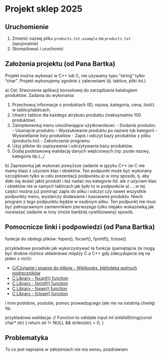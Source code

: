 # Projekt sklep 2025

## Uruchomienie

1. Zmienić nazwę pliku `products.txt.example` na `products.txt` (opcjonalnie)
2. Skompilować i uruchomić

## Założenia projektu (od Pana Bartka)

Projekt można wykonać w C++ lub C, nie używamy typu “string” tylko “char”. Projekt wykonujemy zgodnie z zaleceniami (tj. tablice, pliki itd.)

a) Cel: Stworzenie aplikacji konsolowej do zarządzania katalogiem produktów.
Zadania do wykonania:

1. Przechowuj informacje o produktach (ID, nazwa, kategoria, cena, ilość) w tablicy/tablicach.
2. Utwórz tablice dla każdego atrybutu produktu (maksymalnie 100 produktów).
3. Zaimplementuj menu umożliwiające użytkownikowi: - Dodanie produktu - Usunięcie produktu - Wyszukiwanie produktu po nazwie lub kategorii - Wyświetlanie listy produktów - Zapis i odczyt bazy produktów z pliku (products.txt) - Zakończenie programu
4. Użyj plików do zapisywania i odczytywania bazy produktów.
5. Dodaj podstawową walidację danych wejściowych (np. puste nazwy, kategorie itp.).\_/

b) Zaprezentuj jak wykonać powyższe zadanie w języku C++ (w C nie mamy klas) z użyciem klas i obiektów. Ten podpunkt może być wykonany szczątkowo tylko w celu prezentacji podpunktu a) w inny sposób, tj. aby dało się dodać jakiś produkt i też nadać mu kategorie itd. ale z użyciem klas i obiektów nie w samych tablicach jak było to w podpunkcie a) ….w tej części można już pominąć zapis do pliku i odczyt czy nawet wszystkie podpunkty menu, wystarczy dodawanie i kasowanie produktu. Niech program z tego podpunktu będzie w osobnym pliku. Ten podpunkt nie musi być pełnoprawnym zamiennikiem pierwszego tylko niejako wskazówką jak rozwiazać zadanie w inny (może bardziej cywilizowany) sposób.

## Pomocnicze linki i podpowiedzi (od Pana Bartka)

funkcje do obsługi plików: fopen(), fscanf(), fprintf(), fclose()

przykladowe poradniki jak wykorzystywać te funkcje (pamiętajcie że mogą być drobne różnice składniowe między C a C++ gdy zdecydujecie się na jeden z nich):

-   [C/Czytanie i pisanie do plików - Wikibooks, biblioteka wolnych podręczników](https://pl.wikibooks.org/wiki/C/Czytanie_i_pisanie_do_plik%C3%B3w)
-   [C Library - fscanf() function](https://www.tutorialspoint.com/c_standard_library/c_function_fscanf.htm)
-   [C Library - fprintf() function](https://www.tutorialspoint.com/c_standard_library/c_function_fprintf.htm)
-   [C Library - fopen() function](https://www.tutorialspoint.com/c_standard_library/c_function_fopen.htm)
-   [C Library - fclose() function](https://www.tutorialspoint.com/c_standard_library/c_function_fclose.htm)

i inne podobne, youtube, pomoc prowadzącego (ale nie na ostatnią chwilę) itp.

przykladowa walidacja:
// Function to validate input
int isValidString(const char\* str) {
return str != NULL && strlen(str) > 0;
}

## Problematyka

To co jest napisane w założeniach nie ma sensu, pozdrawiam
